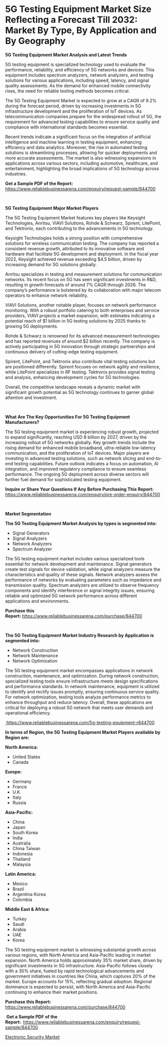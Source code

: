 <p><h1>5G Testing Equipment Market Size Reflecting a Forecast Till 2032: Market By Type, By Application and By Geography</h1></p><p><strong>5G Testing Equipment Market Analysis and Latest Trends</strong></p>
<p><p>5G testing equipment is specialized technology used to evaluate the performance, reliability, and efficiency of 5G networks and devices. This equipment includes spectrum analyzers, network analyzers, and testing solutions for various applications, including speed, latency, and signal quality assessments. As the demand for enhanced mobile connectivity rises, the need for reliable testing methods becomes critical.</p><p>The 5G Testing Equipment Market is expected to grow at a CAGR of 9.2% during the forecast period, driven by increasing investments in 5G infrastructure development and the proliferation of IoT devices. As telecommunication companies prepare for the widespread rollout of 5G, the requirement for advanced testing capabilities to ensure service quality and compliance with international standards becomes essential. </p><p>Recent trends indicate a significant focus on the integration of artificial intelligence and machine learning in testing equipment, enhancing efficiency and data analytics. Moreover, the rise in automated testing solutions is streamlining processes, allowing for quicker deployments and more accurate assessments. The market is also witnessing expansions in applications across various sectors, including automotive, healthcare, and entertainment, highlighting the broad implications of 5G technology across industries.</p></p>
<p><strong>Get a Sample PDF of the Report:&nbsp;</strong> <a href="https://www.reliablebusinessarena.com/enquiry/request-sample/844700?utm_campaign=3267&utm_medium=2&utm_source=Github&utm_content=ia&utm_term=08042025&utm_id=5g-testing-equipment">https://www.reliablebusinessarena.com/enquiry/request-sample/844700</a></p>
<p>&nbsp;</p>
<p><strong>5G Testing Equipment Major Market Players</strong></p>
<p><p>The 5G Testing Equipment Market features key players like Keysight Technologies, Anritsu, VIAVI Solutions, Rohde & Schwarz, Spirent, LitePoint, and Tektronix, each contributing to the advancements in 5G technology.</p><p>Keysight Technologies holds a strong position with comprehensive solutions for wireless communication testing. The company has reported a consistent revenue growth, attributed to its innovative software and hardware that facilitate 5G development and deployment. In the fiscal year 2022, Keysight achieved revenue exceeding $4.5 billion, driven by increasing demand for 5G solutions globally.</p><p>Anritsu specializes in testing and measurement solutions for communication networks. Its recent focus on 5G has seen significant investments in R&D, resulting in growth forecasts of around 7% CAGR through 2026. The company’s performance is bolstered by its collaboration with major telecom operators to enhance network reliability.</p><p>VIAVI Solutions, another notable player, focuses on network performance monitoring. With a robust portfolio catering to both enterprises and service providers, VIAVI projects a market expansion, with estimates indicating a potential reach of $1 billion in 5G testing solutions by 2025 thanks to growing 5G deployments.</p><p>Rohde & Schwarz is renowned for its advanced measurement technologies and has reported revenues of around $2 billion recently. The company is actively participating in 5G innovation through strategic partnerships and continuous delivery of cutting-edge testing equipment.</p><p>Spirent, LitePoint, and Tektronix also contribute vital testing solutions but are positioned differently. Spirent focuses on network agility and resilience, while LitePoint specializes in RF testing. Tektronix provides signal testing and analysis, enhancing development cycles for 5G technologies.</p><p>Overall, the competitive landscape reveals a dynamic market with significant growth potential as 5G technology continues to garner global attention and investment.</p></p>
<p>&nbsp;</p>
<p><strong>What Are The Key Opportunities For 5G Testing Equipment Manufacturers?</strong></p>
<p><p>The 5G testing equipment market is experiencing robust growth, projected to expand significantly, reaching USD 8 billion by 2027, driven by the increasing rollout of 5G networks globally. Key growth trends include the rising demand for enhanced mobile broadband, ultra-reliable low-latency communication, and the proliferation of IoT devices. Major players are investing in advanced testing solutions, such as network slicing and end-to-end testing capabilities. Future outlook indicates a focus on automation, AI integration, and improved regulatory compliance to ensure seamless performance. The ongoing 5G deployment across diverse sectors will further fuel demand for sophisticated testing equipment.</p></p>
<p><strong>Inquire or Share Your Questions If Any Before Purchasing This Report:</strong> <a href="https://www.reliablebusinessarena.com/enquiry/pre-order-enquiry/844700?utm_campaign=3267&utm_medium=2&utm_source=Github&utm_content=ia&utm_term=08042025&utm_id=5g-testing-equipment">https://www.reliablebusinessarena.com/enquiry/pre-order-enquiry/844700</a></p>
<p>&nbsp;</p>
<p><strong>Market Segmentation</strong></p>
<p><strong>The 5G Testing Equipment Market Analysis by types is segmented into:</strong></p>
<p><ul><li>Signal Generators</li><li>Signal Analyzers</li><li>Network Analyzers</li><li>Spectrum Analyzer</li></ul></p>
<p><p>The 5G testing equipment market includes various specialized tools essential for network development and maintenance. Signal generators create test signals for device validation, while signal analyzers measure the characteristics and quality of these signals. Network analyzers assess the performance of networks by evaluating parameters such as impedance and transmission quality. Spectrum analyzers are utilized to observe frequency components and identify interference or signal integrity issues, ensuring reliable and optimized 5G network performance across different applications and environments.</p></p>
<p><strong>Purchase this Report:&nbsp;</strong><a href="https://www.reliablebusinessarena.com/purchase/844700?utm_campaign=3267&utm_medium=2&utm_source=Github&utm_content=ia&utm_term=08042025&utm_id=5g-testing-equipment">https://www.reliablebusinessarena.com/purchase/844700</a></p>
<p>&nbsp;</p>
<p><strong>The 5G Testing Equipment Market Industry Research by Application is segmented into:</strong></p>
<p><ul><li>Network Construction</li><li>Network Maintenance</li><li>Network Optimization</li></ul></p>
<p><p>The 5G testing equipment market encompasses applications in network construction, maintenance, and optimization. During network construction, specialized testing tools ensure infrastructure meets design specifications and performance standards. In network maintenance, equipment is utilized to identify and rectify issues promptly, ensuring continuous service quality. For network optimization, testing tools analyze performance metrics to enhance throughput and reduce latency. Overall, these applications are critical for deploying a robust 5G network that meets user demands and operational efficiency.</p></p>
<p><a href="https://www.reliablebusinessarena.com/5g-testing-equipment-r844700?utm_campaign=3267&utm_medium=2&utm_source=Github&utm_content=ia&utm_term=08042025&utm_id=5g-testing-equipment">&nbsp;https://www.reliablebusinessarena.com/5g-testing-equipment-r844700</a></p>
<p><strong>In terms of Region, the 5G Testing Equipment Market Players available by Region are:</strong></p>
<p>
    <p> <strong> North America: </strong>
        <ul>
            <li>United States</li>
            <li>Canada</li>
        </ul>
        </p> 
    <p> <strong> Europe: </strong>
        <ul>
            <li>Germany</li>
            <li>France</li>
            <li>U.K.</li>
            <li>Italy</li>
            <li>Russia</li>
        </ul>
        </p> 
    <p> <strong> Asia-Pacific: </strong>
        <ul>
            <li>China</li>
            <li>Japan</li>
            <li>South Korea</li>
            <li>India</li>
            <li>Australia</li>
            <li>China Taiwan</li>
            <li>Indonesia</li>
            <li>Thailand</li>
            <li>Malaysia</li>
        </ul>
        </p> 
    <p> <strong> Latin America: </strong>
        <ul>
            <li>Mexico</li>
            <li>Brazil</li>
            <li>Argentina Korea</li>
            <li>Colombia</li>
        </ul>
        </p> 
    <p> <strong> Middle East & Africa: </strong>
        <ul>
            <li>Turkey</li>
            <li>Saudi</li>
            <li>Arabia</li>
            <li>UAE</li>
            <li>Korea</li>
        </ul>
    </p>
    </p>
<p><p>The 5G testing equipment market is witnessing substantial growth across various regions, with North America and Asia-Pacific leading in market expansion. North America holds approximately 35% market share, driven by significant investments in 5G infrastructure. Asia-Pacific follows closely with a 30% share, fueled by rapid technological advancements and government initiatives in countries like China, which captures 20% of the market. Europe accounts for 15%, reflecting gradual adoption. Regional dominance is expected to persist, with North America and Asia-Pacific continuing to enhance their market positions.</p></p>
<p><strong>Purchase this Report: </strong><a href="https://www.reliablebusinessarena.com/purchase/844700?utm_campaign=3267&utm_medium=2&utm_source=Github&utm_content=ia&utm_term=08042025&utm_id=5g-testing-equipment">https://www.reliablebusinessarena.com/purchase/844700</a></p>
<p>&nbsp;<strong>Get a Sample PDF of the Report:&nbsp;&nbsp;</strong><a href="https://www.reliablebusinessarena.com/enquiry/request-sample/844700?utm_campaign=3267&utm_medium=2&utm_source=Github&utm_content=ia&utm_term=08042025&utm_id=5g-testing-equipment">https://www.reliablebusinessarena.com/enquiry/request-sample/844700</a></p>
<p><strong></strong></p>
<p><p><a href="https://github.com/duscarajlha/Market-Research-Report-List-1/blob/main/electronic-security-market.md?utm_campaign=3267&utm_medium=2&utm_source=Github&utm_content=ia&utm_term=08042025&utm_id=5g-testing-equipment">Electronic Security Market</a></p></p>